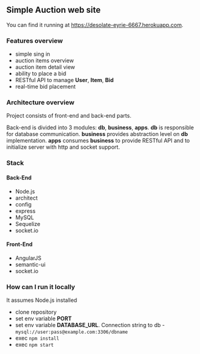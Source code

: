 ## Simple Auction web site
You can find it running at https://desolate-eyrie-6667.herokuapp.com.

### Features overview
* simple sing in
* auction items overview
* auction item detail view
* ability to place a bid
* RESTful API to manage **User**, **Item**, **Bid**
* real-time bid placement

### Architecture overview
Project consists of front-end and back-end parts.

Back-end is divided into 3 modules: **db**, **business**, **apps**. **db** is responsible for database communication. **business** provides abstraction level on **db** implementation. **apps** consumes **business** to provide RESTful API and to initialize server with http and socket support.

### Stack

#### Back-End
* Node.js
* architect
* config
* express
* MySQL
* Sequelize
* socket.io

#### Front-End
* AngularJS
* semantic-ui
* socket.io

### How can I run it locally
It assumes Node.js installed

* clone repository
* set env variable **PORT** 
* set env variable **DATABASE_URL**. Connection string to db - `mysql://user:pass@example.com:3306/dbname`
* exec `npm install`
* exec `npm start`
